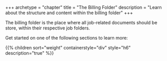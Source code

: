 +++
archetype = "chapter"
title = "The Billing Folder"
description = "Learn about the structure and content within the billing folder"
+++

The billing folder is the place where all job-related documents should be store, within their respective job folders.

Get started on one of the following sections to learn more:

{{% children sort="weight" containerstyle="div" style="h6" description="true" %}}